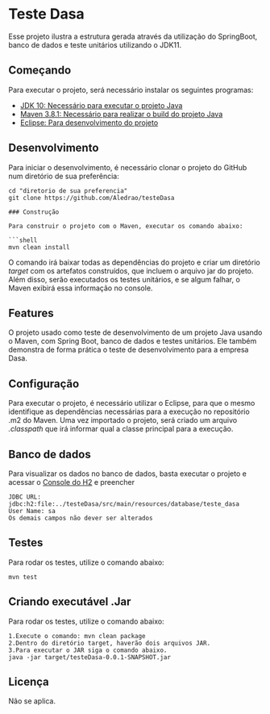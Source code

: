 # Teste Dasa

Esse projeto ilustra a estrutura gerada através da utilização do SpringBoot, banco de dados e teste unitários utilizando o JDK11.

## Começando

Para executar o projeto, será necessário instalar os seguintes programas:

- [JDK 10: Necessário para executar o projeto Java](http://www.oracle.com/technetwork/java/javase/downloads/jdk10-downloads-4416644.html)
- [Maven 3.8.1: Necessário para realizar o build do projeto Java](https://downloads.apache.org/maven/maven-3/3.8.1/binaries/apache-maven-3.8.1-bin.zip)
- [Eclipse: Para desenvolvimento do projeto](http://www.eclipse.org/downloads/packages/release/2021-06/r/eclipse-ide-enterprise-java-and-web-developers)

## Desenvolvimento

Para iniciar o desenvolvimento, é necessário clonar o projeto do GitHub num diretório de sua preferência:

```shell
cd "diretorio de sua preferencia"
git clone https://github.com/Aledrao/testeDasa

### Construção

Para construir o projeto com o Maven, executar os comando abaixo:

```shell
mvn clean install
```

O comando irá baixar todas as dependências do projeto e criar um diretório *target* com os artefatos construídos, que incluem o arquivo jar do projeto. Além disso, serão executados os testes unitários, e se algum falhar, o Maven exibirá essa informação no console.

## Features

O projeto usado como teste de desenvolvimento de um projeto Java usando o Maven, com Spring Boot, banco de dados e testes unitários. Ele também demonstra de forma prática o teste de desenvolvimento para a empresa Dasa.

## Configuração

Para executar o projeto, é necessário utilizar o Eclipse, para que o mesmo identifique as dependências necessárias para a execução no repositório .m2 do Maven. Uma vez importado o projeto, será criado um arquivo *.classpath* que irá informar qual a classe principal para a execução.

## Banco de dados

Para visualizar os dados no banco de dados, basta executar o projeto e acessar o [Console do H2](http://localhost:8080/h2) e preencher

```
JDBC URL: jdbc:h2:file:../testeDasa/src/main/resources/database/teste_dasa
User Name: sa
Os demais campos não dever ser alterados
```

## Testes

Para rodar os testes, utilize o comando abaixo:

```
mvn test
```

## Criando executável .Jar

Para rodar os testes, utilize o comando abaixo:

```
1.Execute o comando: mvn clean package
2.Dentro do diretório target, haverão dois arquivos JAR.
3.Para executar o JAR siga o comando abaixo.
java -jar target/testeDasa-0.0.1-SNAPSHOT.jar
```

## Licença

Não se aplica.
